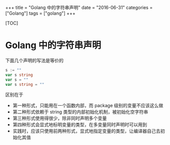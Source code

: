 +++
title = "Golang 中的字符串声明"
date = "2016-06-31"
categories = ["Golang"]
tags = ["golang"]
+++

[TOC]

# Golang 中的字符串声明

下面几个声明的写法是等价的

```go
s := ""
var s string
var s = ""
var s string = ""
```

区别在于

* 第一种形式，只能用在一个函数内部，而 package 级别的变量不应该这么做
* 第二种形式依赖于 string 类型的内部初始化机制，被初始化空字符串
* 第三种形式使用得很少，除非同时声明多个变量
* 第四种形式会显式地标明变量的类型，在多变量同时声明时可以用到
* 实践时，应该只使用前两种形式，显式地指定变量的类型，让编译器自己去初始化其值








 

